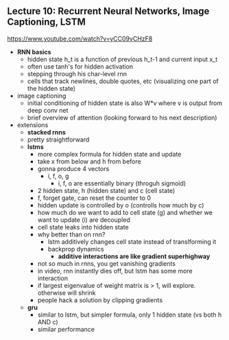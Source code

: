 ## Lecture 10: Recurrent Neural Networks, Image Captioning, LSTM

https://www.youtube.com/watch?v=yCC09vCHzF8

* **RNN basics**
  * hidden state h_t is a function of previous h_t-1 and current input x_t
  * often use tanh's for hidden activation
  * stepping through his char-level rnn
  * cells that track newlines, double quotes, etc (visualizing one part of the hidden state)
* image captioning
  * initial conditioning of hidden state is also W*v where v is output from deep conv net
  * brief overview of attention (looking forward to his next description)
* extensions
  *  **stacked rnns**
    * pretty straightforward
  * **lstms**
    * more complex formula for hidden state and update
    * take x from below and h from before
    * gonna produce 4 vectors
      * i, f, o, g
      	* i, f, o are essentially binary (throguh sigmoid)
    * 2 hidden state, h (hidden state) and c (cell state)
    * f, forget gate, can reset the counter to 0
    * hidden update is controlled by o (controlls how much by c)
    * how much do we want to add to cell state (g) and whether we want to update (i) are decoupled
    * cell state leaks into hidden state
    * why better than on rnn?
      * lstm additively changes cell state instead of translforming it
      * backprop dynamics
      	* **additive interactions are like gradient superhighway**
	* not so much in rnns, you get vanishing gradients
	* in video, rnn instantly dies off, but lstm has some more interaction
	* if largest eigenvalue of weight matrix is > 1, will explore. otherwise will shrink
	* people hack a solution by clipping gradients
  * **gru**
    * similar to lstm, but simpler formula, only 1 hidden state (vs both h AND c)
    * similar performance







